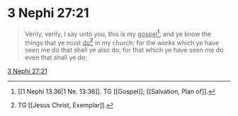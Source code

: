 # 3 Nephi 27:21

> Verily, verily, I say unto you, this is my <u>gospel</u>[^a]; and ye know the things that ye must <u>do</u>[^b] in my church; for the works which ye have seen me do that shall ye also do; for that which ye have seen me do even that shall ye do;

[3 Nephi 27:21](https://www.churchofjesuschrist.org/study/scriptures/bofm/3-ne/27?lang=eng&id=p21#p21)


[^a]: [[1 Nephi 13.36|1 Ne. 13:36]]. TG [[Gospel]]; [[Salvation, Plan of]].
[^b]: TG [[Jesus Christ, Exemplar]].
